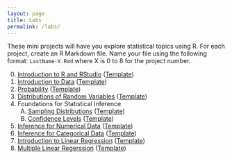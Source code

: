 ```yaml
---
layout: page
title: Labs
permalink: /labs/
---
```


These mini projects will have you explore statistical topics using R. For each project, create an R Markdown file. Name your file using the following format: `LastName-X.Rmd` where X is 0 to 8 for the project number.

<ol start='0'>
<li value='0'> <a href='https://htmlpreview.github.io/?https://github.com/jbryer/DATA606/blob/master/inst/labs/Lab0/intro_to_r.html'>Introduction to R and RStudio</a> (<a href='https://github.com/jbryer/DATA606/blob/master/inst/labs/Lab0/intro_to_r.Rmd?raw=true'>Template</a>)</li>

<li value='1'> <a href='https://htmlpreview.github.io/?https://github.com/jbryer/DATA606/blob/master/inst/labs/Lab1/intro_to_data.html'>Introduction to Data</a> (<a href='https://github.com/jbryer/DATA606/blob/master/inst/labs/Lab1/intro_to_data.Rmd?raw=true'>Template</a>)</li>

<li value='2'> <a href='https://htmlpreview.github.io/?https://github.com/jbryer/DATA606/blob/master/inst/labs/Lab2/probability.html'>Probability</a> (<a href='https://github.com/jbryer/DATA606/blob/master/inst/labs/Lab2/probability.Rmd?raw=true'>Template</a>)</li>

<li value='3'> <a href='https://htmlpreview.github.io/?https://github.com/jbryer/DATA606/blob/master/inst/labs/Lab3/normal_distribution.html'>Distributions of Random Variables</a> (<a href='https://github.com/jbryer/DATA606/blob/master/inst/labs/Lab3/normal_distribution.Rmd?raw=true'>Template</a>)</li>

<li value='4'> Foundations for Statistical Inference 
<ol type="A">
<li value='A'> <a href='https://htmlpreview.github.io/?https://github.com/jbryer/DATA606/blob/master/inst/labs/Lab4a/sampling_distributions.html'>Sampling Distributions</a> (<a href='https://github.com/jbryer/DATA606/blob/master/inst/labs/Lab4a/sampling_distributions.Rmd?raw=true'>Template</a>)</li>
<li value='B'> <a href='https://htmlpreview.github.io/?https://github.com/jbryer/DATA606/blob/master/inst/labs/Lab4b/confidence_intervals.html'>Confidence Levels</a> (<a href='https://github.com/jbryer/DATA606/blob/master/inst/labs/Lab4b/confidence_intervals.Rmd?raw=true'>Template</a>)</li>
</ol></li>

<li value='5'> <a href='https://htmlpreview.github.io/?https://github.com/jbryer/DATA606/blob/master/inst/labs/Lab5/inf_for_numerical_data.html'>Inference for Numerical Data</a> (<a href='https://github.com/jbryer/DATA606/blob/master/inst/labs/Lab5/inf_for_numerical_data.Rmd?raw=true'>Template</a>)</li>

<li value='6'> <a href='https://htmlpreview.github.io/?https://github.com/jbryer/DATA606/blob/master/inst/labs/Lab6/inf_for_categorical_data.html'>Inference for Categorical Data</a> (<a href='https://github.com/jbryer/DATA606/blob/master/inst/labs/Lab6/inf_for_categorical_data.Rmd?raw=true'>Template</a>)</li>

<li value='7'> <a href='https://htmlpreview.github.io/?https://github.com/jbryer/DATA606/blob/master/inst/labs/Lab7/simple_regression.html'>Introduction to Linear Regression</a> (<a href='https://github.com/jbryer/DATA606/blob/master/inst/labs/Lab7/simple_regression.Rmd?raw=true'>Template</a>)</li>

<li value='8'> <a href='https://htmlpreview.github.io/?https://github.com/jbryer/DATA606/blob/master/inst/labs/Lab8/multiple_regression.html'>Multiple Linear Regerssion</a> (<a href='https://github.com/jbryer/DATA606/blob/master/inst/labs/Lab8/multiple_regression.Rmd?raw=true'>Template</a>)</li>
</ol>

